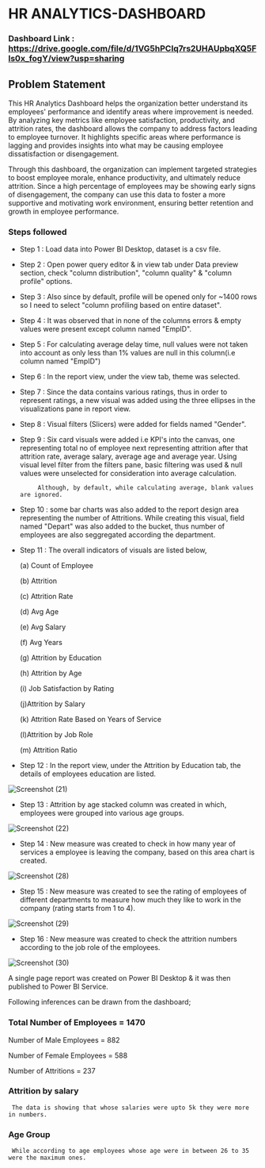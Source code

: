 # HR ANALYTICS-DASHBOARD

### Dashboard Link : https://drive.google.com/file/d/1VG5hPCIq7rs2UHAUpbqXQ5Fls0x_fogY/view?usp=sharing

## Problem Statement

This HR Analytics Dashboard helps the organization better understand its employees' performance and identify areas where improvement is needed. By analyzing key metrics like employee satisfaction, productivity, and attrition rates, the dashboard allows the company to address factors leading to employee turnover. It highlights specific areas where performance is lagging and provides insights into what may be causing employee dissatisfaction or disengagement.

Through this dashboard, the organization can implement targeted strategies to boost employee morale, enhance productivity, and ultimately reduce attrition. Since a high percentage of employees may be showing early signs of disengagement, the company can use this data to foster a more supportive and motivating work environment, ensuring better retention and growth in employee performance.


### Steps followed 

- Step 1 : Load data into Power BI Desktop, dataset is a csv file.
- Step 2 : Open power query editor & in view tab under Data preview section, check "column distribution", "column quality" & "column profile" options.
- Step 3 : Also since by default, profile will be opened only for ~1400 rows so I need to select "column profiling based on entire dataset".
- Step 4 : It was observed that in none of the columns errors & empty values were present except column named "EmpID".
- Step 5 : For calculating average delay time, null values were not taken into account as only less than 1% values are null in this column(i.e column named "EmpID") 
- Step 6 : In the report view, under the view tab, theme was selected.
- Step 7 : Since the data contains various ratings, thus in order to represent ratings, a new visual was added using the three ellipses in the visualizations pane in report view. 
- Step 8 : Visual filters (Slicers) were added for fields named "Gender".
- Step 9 : Six card visuals were added i.e KPI's into the canvas, one representing total no of employee next representing attrition after that attrition rate, average salary, average age and  average year.
           Using visual level filter from the filters pane, basic filtering was used & null values were unselected for consideration into average calculation.
           
           Although, by default, while calculating average, blank values are ignored.
- Step 10 : some bar charts was also added to the report design area representing the number of Attritions. While creating this visual, field named "Depart" was also added to the  bucket, thus number of employees are also seggregated according the department.
- Step 11 : The overall indicators of visuals are listed below,

  (a) Count of Employee

  (b) Attrition
  
  (c) Attrition Rate
  
  (d) Avg Age
  
  (e) Avg Salary
  
  (f) Avg Years 

  (g) Attrition by Education
  
  (h) Attrition by Age
  
  (i) Job Satisfaction by Rating
  
  (j)Attrition by Salary
  
  (k) Attrition Rate Based on Years of Service
  
  (l)Attrition by Job Role
  
  (m) Attrition Ratio
  
- Step 12 : In the report view, under the Attrition by Education tab, the details of employees education are listed.

![Screenshot (21)](https://github.com/user-attachments/assets/482ed44e-b48c-4c0a-8de8-a0bd4c0dc839)


- Step 13 : Attrition by age stacked column was created in which, employees were grouped into various age groups.


![Screenshot (22)](https://github.com/user-attachments/assets/5d74b33f-0f1e-48ec-9222-f59ac7948c37)
        
- Step 14 : New measure was created to check in how many year of services a employee is leaving the company, based on this  area chart is created.


![Screenshot (28)](https://github.com/user-attachments/assets/5b4f9521-0cc0-4b31-b008-bdb23554183a)

       
 - Step 15 : New measure was created to see the rating of employees of different departments to measure how much they like to work in the company (rating starts from 1 to 4).

 ![Screenshot (29)](https://github.com/user-attachments/assets/660e6d7d-8637-4558-81fb-aa59ece84bb7)

 
 
 - Step 16 : New measure was created to check the attrition numbers according to the job role of the employees.

 
![Screenshot (30)](https://github.com/user-attachments/assets/3bf47258-2140-4dfd-bf6f-ce5b59ece03c)


A single page report was created on Power BI Desktop & it was then published to Power BI Service.

Following inferences can be drawn from the dashboard;

### Total Number of Employees = 1470

   Number of Male Employees = 882

   Number of Female Employees = 588

   Number of Attritions = 237
  
  ### Attrition by salary 
  
     The data is showing that whose salaries were upto 5k they were more in numbers.

 ### Age Group
     While according to age employees whose age were in between 26 to 35 were the maximum ones.

